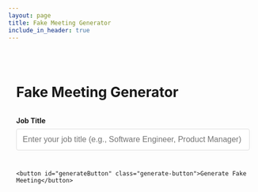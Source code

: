 ```yaml
---
layout: page
title: Fake Meeting Generator
include_in_header: true
---
```


<div class="meeting-generator-container">
  <h1>Fake Meeting Generator</h1>
  
  <div class="generator-form">
    <div class="form-group">
      <label for="jobTitle">Job Title</label>
      <input type="text" id="jobTitle" placeholder="Enter your job title (e.g., Software Engineer, Product Manager)" class="form-control">
    </div>
    
    <button id="generateButton" class="generate-button">Generate Fake Meeting</button>
  </div>
  
  <div id="results" class="results-container hidden">
    <h3>Your Generated Meeting Titles</h3>
    <ul id="meetingsList" class="meetings-list"></ul>
    <button id="generateMore" class="secondary-button">Generate More</button>
    <button id="clearResults" class="secondary-button">Clear</button>
  </div>
</div>

<script>
  document.addEventListener('DOMContentLoaded', function() {
    const jobTitleInput = document.getElementById('jobTitle');
    const generateButton = document.getElementById('generateButton');
    const generateMoreButton = document.getElementById('generateMore');
    const clearResultsButton = document.getElementById('clearResults');
    const resultsContainer = document.getElementById('results');
    const meetingsList = document.getElementById('meetingsList');
    
    // Meeting templates
    const meetingTemplates = {
      general: [
        "Weekly Status Update",
        "Quarterly Planning",
        "Team Sync",
        "Project Kickoff",
        "Strategic Alignment",
        "One-on-One with Manager",
        "Cross-team Collaboration",
        "Performance Review",
        "Department All-Hands",
        "Budget Review"
      ],
      
      tech: [
        "Sprint Planning",
        "Code Review",
        "Architecture Discussion",
        "Tech Debt Cleanup",
        "Release Planning",
        "DevOps Strategy",
        "Security Review",
        "API Design Session",
        "Database Optimization",
        "System Integration Meeting"
      ],
      
      product: [
        "Product Roadmap Review",
        "Feature Prioritization",
        "User Research Debrief",
        "Stakeholder Feedback",
        "UX Design Review",
        "Market Analysis",
        "Competitor Review",
        "Product Launch Planning",
        "A/B Test Results",
        "Customer Journey Mapping"
      ],
      
      management: [
        "Leadership Sync",
        "Resource Allocation",
        "Team Performance Review",
        "OKR Setting",
        "Strategic Initiative Planning",
        "Budget Approval",
        "Risk Assessment",
        "Talent Development",
        "Org Structure Planning",
        "Executive Briefing"
      ],
      
      marketing: [
        "Campaign Strategy",
        "Content Calendar Review",
        "Analytics Review",
        "Brand Positioning",
        "Social Media Planning",
        "Marketing Budget Review",
        "SEO Strategy",
        "Email Marketing Planning",
        "Creative Review",
        "Conversion Optimization"
      ]
    };
    
    // Function to generate a meeting title based on job title
    function generateMeetingTitle(jobTitle) {
      let relevantTemplates = [...meetingTemplates.general];
      
      // Add job-specific templates
      const jobLower = jobTitle.toLowerCase();
      
      if (jobLower.includes('engineer') || jobLower.includes('developer') || jobLower.includes('programmer') || 
          jobLower.includes('architect') || jobLower.includes('tech') || jobLower.includes('data')) {
        relevantTemplates = relevantTemplates.concat(meetingTemplates.tech);
      }
      
      if (jobLower.includes('product') || jobLower.includes('manager') || jobLower.includes('owner') || 
          jobLower.includes('ux') || jobLower.includes('ui') || jobLower.includes('design')) {
        relevantTemplates = relevantTemplates.concat(meetingTemplates.product);
      }
      
      if (jobLower.includes('manager') || jobLower.includes('director') || jobLower.includes('lead') || 
          jobLower.includes('head') || jobLower.includes('chief') || jobLower.includes('vp') || 
          jobLower.includes('president')) {
        relevantTemplates = relevantTemplates.concat(meetingTemplates.management);
      }
      
      if (jobLower.includes('market') || jobLower.includes('content') || jobLower.includes('brand') || 
          jobLower.includes('social') || jobLower.includes('communications') || jobLower.includes('pr')) {
        relevantTemplates = relevantTemplates.concat(meetingTemplates.marketing);
      }
      
      // Pick a random template
      const randomTemplate = relevantTemplates[Math.floor(Math.random() * relevantTemplates.length)];
      
      // Sometimes add a specific context to make it more realistic
      const contexts = [
        `for ${jobTitle}s`,
        "with Stakeholders",
        "with Leadership",
        "- Urgent",
        "- Follow-up",
        `- Q${Math.floor(Math.random() * 4) + 1}`,
        "Discussion",
        "Workshop",
        "Committee",
        "Working Group"
      ];
      
      // 50% chance to add a context
      if (Math.random() > 0.5) {
        return `${randomTemplate} ${contexts[Math.floor(Math.random() * contexts.length)]}`;
      }
      
      return randomTemplate;
    }
    
    // Generate multiple meeting titles
    function generateMeetings(jobTitle, count = 5) {
      const meetings = [];
      for (let i = 0; i < count; i++) {
        meetings.push(generateMeetingTitle(jobTitle));
      }
      return meetings;
    }
    
    // Display generated meetings
    function displayMeetings(meetings) {
      meetings.forEach(meeting => {
        const li = document.createElement('li');
        li.textContent = meeting;
        meetingsList.appendChild(li);
      });
      
      resultsContainer.classList.remove('hidden');
    }
    
    // Event listeners
    generateButton.addEventListener('click', function() {
      const jobTitle = jobTitleInput.value.trim() || 'Professional';
      meetingsList.innerHTML = ''; // Clear existing meetings
      const meetings = generateMeetings(jobTitle);
      displayMeetings(meetings);
    });
    
    generateMoreButton.addEventListener('click', function() {
      const jobTitle = jobTitleInput.value.trim() || 'Professional';
      const meetings = generateMeetings(jobTitle, 3);
      displayMeetings(meetings);
    });
    
    clearResultsButton.addEventListener('click', function() {
      meetingsList.innerHTML = '';
      resultsContainer.classList.add('hidden');
    });
  });
</script>

<style>
  .meeting-generator-container {
    max-width: 800px;
    margin: 0 auto;
    padding: 2rem 1rem;
  }
  
  .generator-form {
    margin: 2rem 0;
  }
  
  .form-group {
    margin-bottom: 1.5rem;
  }
  
  label {
    display: block;
    margin-bottom: 0.5rem;
    font-weight: bold;
  }
  
  .form-control {
    width: 100%;
    padding: 0.75rem;
    font-size: 1rem;
    border: 1px solid #ddd;
    border-radius: 4px;
    margin-bottom: 1rem;
  }
  
  .generate-button {
    display: block;
    width: 100%;
    background-color: #1d63ea;
    color: white;
    font-size: 1.2rem;
    padding: 1rem;
    border: none;
    border-radius: 4px;
    cursor: pointer;
    transition: background-color 0.3s;
  }
  
  .generate-button:hover {
    background-color: #1850c0;
  }
  
  .results-container {
    margin-top: 2rem;
    padding: 1.5rem;
    border: 1px solid #eee;
    border-radius: 4px;
    background-color: #f9f9f9;
  }
  
  .results-container.hidden {
    display: none;
  }
  
  .meetings-list {
    list-style-type: none;
    padding: 0;
    margin: 1rem 0;
  }
  
  .meetings-list li {
    padding: 0.75rem;
    margin-bottom: 0.5rem;
    background-color: white;
    border: 1px solid #eee;
    border-radius: 4px;
  }
  
  .secondary-button {
    padding: 0.5rem 1rem;
    margin-right: 0.5rem;
    background-color: #f5f5f5;
    border: 1px solid #ddd;
    border-radius: 4px;
    cursor: pointer;
  }
  
  .secondary-button:hover {
    background-color: #e5e5e5;
  }
</style> 